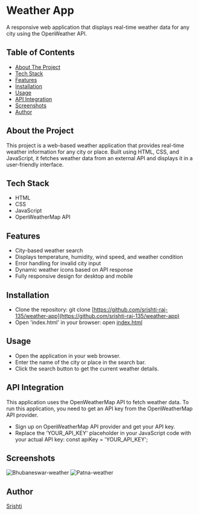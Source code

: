 # Weather App

A responsive web application that displays real-time weather data for any city using the OpenWeather API.

## Table of Contents
- [About The Project](#about-the-project)
- [Tech Stack](#tech-stack)
- [Features](#features)
- [Installation](#installation)
- [Usage](#usage)
- [API Integration](#api-integration)
- [Screenshots](#screenshots)
- [Author](#author)

## About the Project

This project is a web-based weather application that provides real-time weather information for any city or place. Built using HTML, CSS, and JavaScript, it fetches weather data from an external API and displays it in a user-friendly interface.

## Tech Stack
- HTML
- CSS
- JavaScript
- OpenWeatherMap API

## Features
- City-based weather search
- Displays temperature, humidity, wind speed, and weather condition
- Error handling for invalid city input
- Dynamic weather icons based on API response
- Fully responsive design for desktop and mobile

## Installation

- Clone the repository: git clone [https://github.com/srishti-raj-135/weather-app](https://github.com/srishti-raj-135/weather-app)
- Open 'index.html' in your browser: open [index.html](index.html)

## Usage

- Open the application in your web browser.
- Enter the name of the city or place in the search bar.
- Click the search button to get the current weather details.

## API Integration

This application uses the OpenWeatherMap API to fetch weather data. To run this application, you need to get an API key from the OpenWeatherMap API provider.
- Sign up on OpenWeatherMap API provider and get your API key.
- Replace the 'YOUR_API_KEY' placeholder in your JavaScript code with your actual API key: const apiKey = 'YOUR_API_KEY';

## Screenshots

![Bhubaneswar-weather](https://github.com/user-attachments/assets/b2a3ab3e-3d96-400a-bf60-6ef1b1dcf039)
![Patna-weather](https://github.com/user-attachments/assets/c830449f-000b-44af-9012-1283b59fed90)


## Author

[Srishti](https://github.com/srishti-raj-135)
